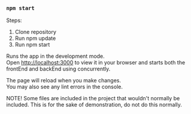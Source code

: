### `npm start`

Steps:

1. Clone repository
2. Run npm update
3. Run npm start


Runs the app in the development mode.\
Open [http://localhost:3000](http://localhost:3000) to view it in your browser and starts both the frontEnd and backEnd using concurrently.

The page will reload when you make changes.\
You may also see any lint errors in the console.

NOTE! Some files are included in the project that wouldn't normally be included. This is for the sake of demonstration, do not do this normally.
